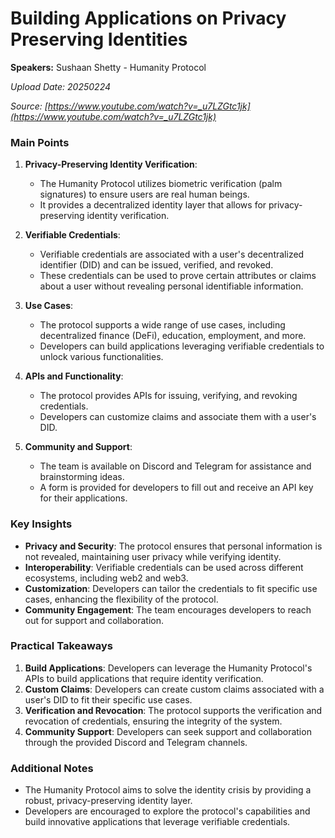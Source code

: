 # Building Applications on Privacy Preserving Identities

**Speakers:** Sushaan Shetty - Humanity Protocol


*Upload Date: 20250224*

*Source: [https://www.youtube.com/watch?v=_u7LZGtc1jk](https://www.youtube.com/watch?v=_u7LZGtc1jk)*

### Main Points

1. **Privacy-Preserving Identity Verification**:
   - The Humanity Protocol utilizes biometric verification (palm signatures) to ensure users are real human beings.
   - It provides a decentralized identity layer that allows for privacy-preserving identity verification.

2. **Verifiable Credentials**:
   - Verifiable credentials are associated with a user's decentralized identifier (DID) and can be issued, verified, and revoked.
   - These credentials can be used to prove certain attributes or claims about a user without revealing personal identifiable information.

3. **Use Cases**:
   - The protocol supports a wide range of use cases, including decentralized finance (DeFi), education, employment, and more.
   - Developers can build applications leveraging verifiable credentials to unlock various functionalities.

4. **APIs and Functionality**:
   - The protocol provides APIs for issuing, verifying, and revoking credentials.
   - Developers can customize claims and associate them with a user's DID.

5. **Community and Support**:
   - The team is available on Discord and Telegram for assistance and brainstorming ideas.
   - A form is provided for developers to fill out and receive an API key for their applications.

### Key Insights

- **Privacy and Security**: The protocol ensures that personal information is not revealed, maintaining user privacy while verifying identity.
- **Interoperability**: Verifiable credentials can be used across different ecosystems, including web2 and web3.
- **Customization**: Developers can tailor the credentials to fit specific use cases, enhancing the flexibility of the protocol.
- **Community Engagement**: The team encourages developers to reach out for support and collaboration.

### Practical Takeaways

1. **Build Applications**: Developers can leverage the Humanity Protocol's APIs to build applications that require identity verification.
2. **Custom Claims**: Developers can create custom claims associated with a user's DID to fit their specific use cases.
3. **Verification and Revocation**: The protocol supports the verification and revocation of credentials, ensuring the integrity of the system.
4. **Community Support**: Developers can seek support and collaboration through the provided Discord and Telegram channels.

### Additional Notes

- The Humanity Protocol aims to solve the identity crisis by providing a robust, privacy-preserving identity layer.
- Developers are encouraged to explore the protocol's capabilities and build innovative applications that leverage verifiable credentials.
